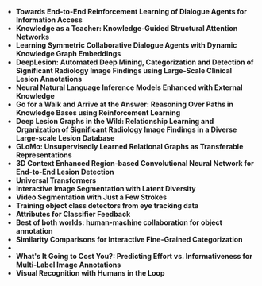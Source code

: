 <ul>
                <li><b><a target="_blank" href="https://github.com/manjunath5496/Interactive-Labeling-Algorithm-Papers/blob/master/ila(1).pdf" style="text-decoration:none;">Towards End-to-End Reinforcement Learning of Dialogue Agents for Information Access</a></b></li>
                <li><b><a target="_blank" href="https://github.com/manjunath5496/Interactive-Labeling-Algorithm-Papers/blob/master/ila(2).pdf" style="text-decoration:none;">Knowledge as a Teacher: Knowledge-Guided Structural Attention Networks</a></b></li>
                <li><b><a target="_blank" href="https://github.com/manjunath5496/Interactive-Labeling-Algorithm-Papers/blob/master/ila(3).pdf" style="text-decoration:none;">Learning Symmetric Collaborative Dialogue Agents with Dynamic
Knowledge Graph Embeddings</a></b></li>
                <li><b><a target="_blank" href="https://github.com/manjunath5496/Interactive-Labeling-Algorithm-Papers/blob/master/ila(4).pdf" style="text-decoration:none;">DeepLesion: Automated Deep Mining, Categorization
and Detection of Significant Radiology Image Findings using Large-Scale Clinical Lesion Annotations</a></b></li>
                <li><b><a target="_blank" href="https://github.com/manjunath5496/Interactive-Labeling-Algorithm-Papers/blob/master/ila(5).pdf" style="text-decoration:none;">Neural Natural Language Inference Models Enhanced with
External Knowledge</a></b></li>
                <li><b><a target="_blank" href="https://github.com/manjunath5496/Interactive-Labeling-Algorithm-Papers/blob/master/ila(6).pdf" style="text-decoration:none;">Go for a Walk and Arrive at the Answer: Reasoning Over Paths in Knowledge Bases using Reinforcement Learning </a></b></li>
                <li><b><a target="_blank" href="https://github.com/manjunath5496/Interactive-Labeling-Algorithm-Papers/blob/master/ila(7).pdf" style="text-decoration:none;">Deep Lesion Graphs in the Wild: Relationship Learning and Organization of
Significant Radiology Image Findings in a Diverse Large-scale Lesion Database</a></b></li>
                <li><b><a target="_blank" href="https://github.com/manjunath5496/Interactive-Labeling-Algorithm-Papers/blob/master/ila(8).pdf" style="text-decoration:none;">GLoMo: Unsupervisedly Learned Relational Graphs as Transferable Representations</a></b></li>
                <li><b><a target="_blank" href="https://github.com/manjunath5496/Interactive-Labeling-Algorithm-Papers/blob/master/ila(9).pdf" style="text-decoration:none;">3D Context Enhanced Region-based Convolutional Neural Network for End-to-End Lesion Detection</a></b></li>
                <li><b><a target="_blank" href="https://github.com/manjunath5496/Interactive-Labeling-Algorithm-Papers/blob/master/ila(10).pdf" style="text-decoration:none;">Universal Transformers</a></b></li>
                <li><b><a target="_blank" href="https://github.com/manjunath5496/Interactive-Labeling-Algorithm-Papers/blob/master/ila(11).pdf" style="text-decoration:none;"> Interactive Image Segmentation with Latent Diversity</a></b></li>
                <li><b><a target="_blank" href="https://github.com/manjunath5496/Interactive-Labeling-Algorithm-Papers/blob/master/ila(12).pdf" style="text-decoration:none;">Video Segmentation with Just a Few Strokes </a></b></li>
                <li><b><a target="_blank" href="https://github.com/manjunath5496/Interactive-Labeling-Algorithm-Papers/blob/master/ila(13).pdf" style="text-decoration:none;">Training object class detectors from eye tracking data</a></b></li>
                <li><b><a target="_blank" href="https://github.com/manjunath5496/Interactive-Labeling-Algorithm-Papers/blob/master/ila(14).pdf" style="text-decoration:none;">Attributes for Classifier Feedback</a></b></li>
                <li><b><a target="_blank" href="https://github.com/manjunath5496/Interactive-Labeling-Algorithm-Papers/blob/master/ila(15).pdf" style="text-decoration:none;">Best of both worlds: human-machine collaboration for object annotation</a></b></li>
                <li><b><a target="_blank" href="https://github.com/manjunath5496/Interactive-Labeling-Algorithm-Papers/blob/master/ila(16).pdf" style="text-decoration:none;">Similarity Comparisons for Interactive Fine-Grained Categorization</a></b></li>
                <li><b><a target="_blank" href="https://github.com/manjunath5496/Interactive-Labeling-Algorithm-Papers/blob/master/ila(17).pdf" style="text-decoration:none;"Predicting Sufficient Annotation Strength for Interactive Foreground Segmentation </a></b></li>
                <li><b><a target="_blank" href="https://github.com/manjunath5496/Interactive-Labeling-Algorithm-Papers/blob/master/ila(18).pdf" style="text-decoration:none;">What's It Going to Cost You?: Predicting Effort vs. Informativeness for Multi-Label Image Annotations </a></b></li>
  
<li><b><a target="_blank" href="https://github.com/manjunath5496/Interactive-Labeling-Algorithm-Papers/blob/master/ila(19).pdf" style="text-decoration:none;">Visual Recognition with Humans in the Loop</a></b></li>
  
  
               
</ul>

